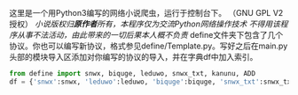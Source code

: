 这里是一个用Python3编写的网络小说爬虫，运行于控制台下。
（GNU GPL V2授权）
*小说版权归**原作者**所有，本程序仅为交流Python网络操作技术*
*不得用该程序从事不法活动，由此带来的一切后果本人概不负责*
define文件夹下包含了几个协议。你也可以编写新协议，格式参见define/Template.py。写好之后在main.py头部的模块导入区添加对你编写的协议的导入，并在字典df中加入索引。
```Python
from define import snwx, biquge, leduwo, snwx_txt, kanunu, ADD
df = {'snwx':snwx, 'leduwo':leduwo, 'biquge':biquge, 'snwx_txt':snwx_txt, 'kanunu':kanunu, 'ADD':ADD}
```
